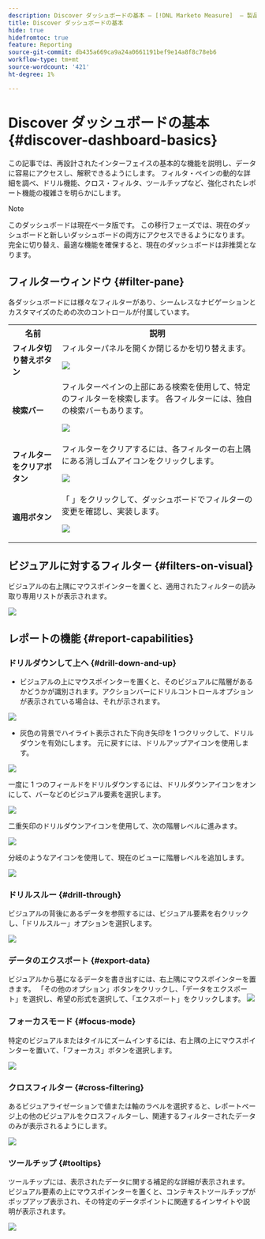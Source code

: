 ```yaml
---
description: Discover ダッシュボードの基本 — [!DNL Marketo Measure]  — 製品
title: Discover ダッシュボードの基本
hide: true
hidefromtoc: true
feature: Reporting
source-git-commit: db435a669ca9a24a0661191bef9e14a8f8c78eb6
workflow-type: tm+mt
source-wordcount: '421'
ht-degree: 1%

---
```


# Discover ダッシュボードの基本 {#discover-dashboard-basics}

この記事では、再設計されたインターフェイスの基本的な機能を説明し、データに容易にアクセスし、解釈できるようにします。 フィルタ・ペインの動的な詳細を調べ、ドリル機能、クロス・フィルタ、ツールチップなど、強化されたレポート機能の複雑さを明らかにします。

>[!NOTE]
>
>このダッシュボードは現在ベータ版です。 この移行フェーズでは、現在のダッシュボードと新しいダッシュボードの両方にアクセスできるようになります。 完全に切り替え、最適な機能を確保すると、現在のダッシュボードは非推奨となります。

## フィルターウィンドウ {#filter-pane}

各ダッシュボードには様々なフィルターがあり、シームレスなナビゲーションとカスタマイズのための次のコントロールが付属しています。

<table style="table-layout:auto"> 
 <tbody> 
  <tr> 
   <th>名前</th> 
   <th>説明</th>
  </tr> 
  <tr> 
   <td><b>フィルタ切り替えボタン</b></td>
   <td>フィルターパネルを開くか閉じるかを切り替えます。
   <p><img src="assets/discover-dashboard-basics-1.png"></td>
  </tr>
  <tr> 
   <td><b>検索バー</b></td>
   <td>フィルターペインの上部にある検索を使用して、特定のフィルターを検索します。 各フィルターには、独自の検索バーもあります。
   <p><img src="assets/discover-dashboard-basics-2.png"></td>
  </tr>
   <tr> 
   <td><b>フィルターをクリアボタン</b></td>
   <td>フィルターをクリアするには、各フィルターの右上隅にある消しゴムアイコンをクリックします。
   <p><img src="assets/discover-dashboard-basics-3.png"></td>
  </tr>
  <tr> 
   <td><b>適用ボタン</b></td>
   <td>「 」をクリックして、ダッシュボードでフィルターの変更を確認し、実装します。
   <p><img src="assets/discover-dashboard-basics-3a.png"></td>
  </tr>
 </tbody> 
</table>

## ビジュアルに対するフィルター {#filters-on-visual}

ビジュアルの右上隅にマウスポインターを置くと、適用されたフィルターの読み取り専用リストが表示されます。

![](assets/discover-dashboard-basics-3b.png)

## レポートの機能 {#report-capabilities}

### ドリルダウンして上へ {#drill-down-and-up}

* ビジュアルの上にマウスポインターを置くと、そのビジュアルに階層があるかどうかが識別されます。アクションバーにドリルコントロールオプションが表示されている場合は、それが示されます。

![](assets/discover-dashboard-basics-4.png)

* 灰色の背景でハイライト表示された下向き矢印を 1 つクリックして、ドリルダウンを有効にします。 元に戻すには、ドリルアップアイコンを使用します。

![](assets/discover-dashboard-basics-5.png)

一度に 1 つのフィールドをドリルダウンするには、ドリルダウンアイコンをオンにして、バーなどのビジュアル要素を選択します。

![](assets/discover-dashboard-basics-6.gif)

二重矢印のドリルダウンアイコンを使用して、次の階層レベルに進みます。

![](assets/discover-dashboard-basics-7.gif)

分岐のようなアイコンを使用して、現在のビューに階層レベルを追加します。

![](assets/discover-dashboard-basics-8.gif)

### ドリルスルー {#drill-through}

ビジュアルの背後にあるデータを参照するには、ビジュアル要素を右クリックし、「ドリルスルー」オプションを選択します。

![](assets/discover-dashboard-basics-9.gif)

### データのエクスポート {#export-data}

ビジュアルから基になるデータを書き出すには、右上隅にマウスポインターを置きます。 「その他のオプション」ボタンをクリックし、「データをエクスポート」を選択し、希望の形式を選択して、「エクスポート」をクリックします。
![](assets/discover-dashboard-basics-10.gif)

### フォーカスモード {#focus-mode}

特定のビジュアルまたはタイルにズームインするには、右上隅の上にマウスポインターを置いて、「フォーカス」ボタンを選択します。

![](assets/discover-dashboard-basics-11.gif)

### クロスフィルター {#cross-filtering}

あるビジュアライゼーションで値または軸のラベルを選択すると、レポートページ上の他のビジュアルをクロスフィルターし、関連するフィルターされたデータのみが表示されるようにします。

![](assets/discover-dashboard-basics-12.gif)

### ツールチップ {#tooltips}

ツールチップには、表示されたデータに関する補足的な詳細が表示されます。 ビジュアル要素の上にマウスポインターを置くと、コンテキストツールチップがポップアップ表示され、その特定のデータポイントに関連するインサイトや説明が表示されます。

![](assets/discover-dashboard-basics-13.gif)
